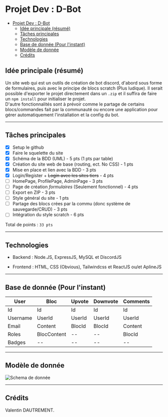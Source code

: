 # Projet Dev : D-Bot

- [Projet Dev : D-Bot](#projet-dev--d-bot)
  - [Idée principale (résumé)](#idée-principale-résumé)
  - [Tâches principales](#tâches-principales)
  - [Technologies](#technologies)
  - [Base de donnée (Pour l'instant)](#base-de-donnée-pour-linstant)
  - [Modèle de donnée](#modèle-de-donnée)
  - [Crédits](#crédits)

## Idée principale (résumé)

Un site web qui est un outils de création de bot discord, d'abord sous forme de formulaires, puis avec le principe de blocs scratch (Plus ludique). Il serait possible d'exporter le projet directement dans un `.zip` et il suffira de faire un `npm install` pour initialiser le projet.  
D'autre fonctionnalités sont à prévoir comme le partage de certains blocs/commandes fait par la communauté ou encore une application pour gérer automatiquement l'installation et la config du bot.  

---

## Tâches principales

- [X] Setup le github
- [x] Faire le squelette du site
- [x] Schéma de la BDD (UML) - 5 pts (1 pts par table)
- [X] Création du site web de base (routing, ect. No CSS) - 1 pts
- [X] Mise en place et lien avec la BDD - 3 pts
- [X] Login/Register + ~~Login avec les sites tiers~~ - 4 pts
- [ ] HomePage, ProfilePage, AdminPage - 3 pts
- [ ] Page de création *formulaires* (Seulement fonctionnel) - 4 pts
- [ ] Export en ZIP - 3 pts
- [ ] Style général du site - 1 pts
- [ ] Partage des blocs crées par la commu (donc système de sauvegarde/CRUD) - 3 pts
- [ ] Intégration du style scratch - 6 pts

Total de points : `33 pts`

---

## Technologies

- Backend :
    Node.JS, ExpressJS, MySQL et DiscordJS

- Frontend :
    HTML, CSS (Obvious), Tailwindcss et ReactJS ou/et AplineJS

---

## Base de donnée (Pour l'instant)

| **User** | **Bloc**    | **Upvote** | **Downvote** | **Comments** |
|----------|-------------|------------|--------------|--------------|
| Id       | Id          | Id         | Id           | Id           |
| Username | UserId      | UserId     | UserId       | UserId       |
| Email    | Content     | BlocId     | BlocId       | Content      |
| Roles    | BlocContent | --         | --           | BlocId       |
| Badges   | --          | --         | --           | --           |

---

## Modèle de donnée

![Schema de donnée](https://i.imgur.com/TzvILWX.png)

---

## Crédits

Valentin DAUTREMENT.
